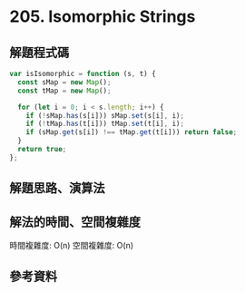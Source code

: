 # 205. Isomorphic Strings

## 解題程式碼

```javascript
var isIsomorphic = function (s, t) {
  const sMap = new Map();
  const tMap = new Map();

  for (let i = 0; i < s.length; i++) {
    if (!sMap.has(s[i])) sMap.set(s[i], i);
    if (!tMap.has(t[i])) tMap.set(t[i], i);
    if (sMap.get(s[i]) !== tMap.get(t[i])) return false;
  }
  return true;
};
```

## 解題思路、演算法

## 解法的時間、空間複雜度

時間複雜度: O(n)
空間複雜度: O(n)

## 參考資料

